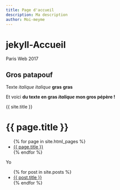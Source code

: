 ```yaml
---
title: Page d'accueil
description: Ma description
author: Moi-meyme
---
```


# jekyll-Accueil

Paris Web 2017

## Gros patapouf

Texte *italique* _italique_ **gras** __gras__ 

Et voici **du texte en gras _italique_ mon gros pépère !**

{{ site.title }}
<h1>{{ page.title }}</h1>

<ul>
{% for page in site.html_pages %}
  <li><a href="{{ page.base-url }}">{{ page.title }}</a></li>
{% endfor %}
</ul>

Yo

<ul>
{% for post in site.posts %}
  <li><a href="{{ post.url }}">{{ post.title }}</a></li>
{% endfor %}
</ul>
